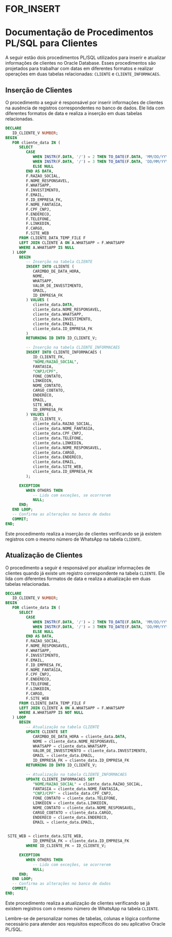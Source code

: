 # FOR_INSERT
# Documentação de Procedimentos PL/SQL para Clientes

A seguir estão dois procedimentos PL/SQL utilizados para inserir e atualizar informações de clientes no Oracle Database. Esses procedimentos são projetados para trabalhar com datas em diferentes formatos e realizar operações em duas tabelas relacionadas: `CLIENTE` e `CLIENTE_INFORMACAES`.

## Inserção de Clientes

O procedimento a seguir é responsável por inserir informações de clientes na ausência de registros correspondentes no banco de dados. Ele lida com diferentes formatos de data e realiza a inserção em duas tabelas relacionadas.

```sql
DECLARE
   ID_CLIENTE_V NUMBER;
BEGIN
   FOR cliente_data IN (
      SELECT 
         CASE
            WHEN INSTR(F.DATA, '/') = 2 THEN TO_DATE(F.DATA, 'MM/DD/YYYY HH24:MI:SS')
            WHEN INSTR(F.DATA, '/') = 3 THEN TO_DATE(F.DATA, 'DD/MM/YYYY HH24:MI:SS')
            ELSE NULL
         END AS DATA,
         F.RAZAO_SOCIAL,
         F.NOME_RESPONSAVEL,
         F.WHATSAPP,
         F.INVESTIMENTO,
         F.EMAIL,
         F.ID_EMPRESA_FK,
         F.NOME_FANTASIA,
         F.CPF_CNPJ,
         F.ENDERECO,
         F.TELEFONE,
         F.LINKEDIN,
         F.CARGO,
         F.SITE_WEB
      FROM CLIENTE_DATA_TEMP_FILE F
      LEFT JOIN CLIENTE A ON A.WHATSAPP = F.WHATSAPP
      WHERE A.WHATSAPP IS NULL
   ) LOOP
      BEGIN
         -- Inserção na tabela CLIENTE
         INSERT INTO cLIENTE (
            CARIMBO_DE_DATA_HORA,
            NOME,
            WHATSAPP,
            VALOR_DE_INVESTIMENTO,
            GMAIL,
            ID_EMPRESA_FK
         ) VALUES (
            cliente_data.DATA,
            cliente_data.NOME_RESPONSAVEL,
            cliente_data.WHATSAPP,
            cliente_data.INVESTIMENTO,
            cliente_data.EMAIL,
            cliente_data.ID_EMPRESA_FK
         )
         RETURNING ID INTO ID_CLIENTE_V;

         -- Inserção na tabela CLIENTE_INFORMACAES
         INSERT INTO CLIENTE_INFORMACAES (
            ID_CLIENTE_FK,
            "NOME/RAZAO_SOCIAL",
            FANTASIA,
            "CNPJ/CPF",
            FONE_CONTATO,
            LINKEDIN,
            NOME_CONTATO,
            CARGO_COBTATO,
            ENDERECO,
            EMAIL,
            SITE_WEB,
            ID_EMPRESA_FK
         ) VALUES (
            ID_CLIENTE_V,
            cliente_data.RAZAO_SOCIAL,
            cliente_data.NOME_FANTASIA,
            cliente_data.CPF_CNPJ,
            cliente_data.TELEFONE,
            cliente_data.LINKEDIN,
            cliente_data.NOME_RESPONSAVEL,
            cliente_data.CARGO,
            cliente_data.ENDERECO,
            cliente_data.EMAIL,
            cliente_data.SITE_WEB,
            cliente_data.ID_EMPRESA_FK
         );

      EXCEPTION
         WHEN OTHERS THEN
            -- Lida com exceções, se ocorrerem
            NULL;
      END;
   END LOOP;
   -- Confirma as alterações no banco de dados
   COMMIT;
END;
```

Este procedimento realiza a inserção de clientes verificando se já existem registros com o mesmo número de WhatsApp na tabela `CLIENTE`.

## Atualização de Clientes

O procedimento a seguir é responsável por atualizar informações de clientes quando já existe um registro correspondente na tabela `CLIENTE`. Ele lida com diferentes formatos de data e realiza a atualização em duas tabelas relacionadas.

```sql
DECLARE
   ID_CLIENTE_V NUMBER;
BEGIN
   FOR cliente_data IN (
      SELECT 
         CASE
            WHEN INSTR(F.DATA, '/') = 2 THEN TO_DATE(F.DATA, 'MM/DD/YYYY HH24:MI:SS')
            WHEN INSTR(F.DATA, '/') = 3 THEN TO_DATE(F.DATA, 'DD/MM/YYYY HH24:MI:SS')
            ELSE NULL
         END AS DATA,
         F.RAZAO_SOCIAL,
         F.NOME_RESPONSAVEL,
         F.WHATSAPP,
         F.INVESTIMENTO,
         F.EMAIL,
         F.ID_EMPRESA_FK,
         F.NOME_FANTASIA,
         F.CPF_CNPJ,
         F.ENDERECO,
         F.TELEFONE,
         F.LINKEDIN,
         F.CARGO,
         F.SITE_WEB
      FROM CLIENTE_DATA_TEMP_FILE F
      LEFT JOIN CLIENTE A ON A.WHATSAPP = F.WHATSAPP
      WHERE A.WHATSAPP IS NOT NULL
   ) LOOP
      BEGIN
         -- Atualização na tabela CLIENTE
         UPDATE CLIENTE SET 
            CARIMBO_DE_DATA_HORA = cliente_data.DATA,
            NOME = cliente_data.NOME_RESPONSAVEL,
            WHATSAPP = cliente_data.WHATSAPP,
            VALOR_DE_INVESTIMENTO = cliente_data.INVESTIMENTO,
            GMAIL = cliente_data.EMAIL,
            ID_EMPRESA_FK = cliente_data.ID_EMPRESA_FK
         RETURNING ID INTO ID_CLIENTE_V;

         -- Atualização na tabela CLIENTE_INFORMACAES
         UPDATE CLIENTE_INFORMACAES SET
            "NOME/RAZAO_SOCIAL" = cliente_data.RAZAO_SOCIAL,
            FANTASIA = cliente_data.NOME_FANTASIA,
            "CNPJ/CPF" = cliente_data.CPF_CNPJ,
            FONE_CONTATO = cliente_data.TELEFONE,
            LINKEDIN = cliente_data.LINKEDIN,
            NOME_CONTATO = cliente_data.NOME_RESPONSAVEL,
            CARGO_COBTATO = cliente_data.CARGO,
            ENDERECO = cliente_data.ENDERECO,
            EMAIL = cliente_data.EMAIL,
           

 SITE_WEB = cliente_data.SITE_WEB,
            ID_EMPRESA_FK = cliente_data.ID_EMPRESA_FK
         WHERE ID_CLIENTE_FK = ID_CLIENTE_V;

      EXCEPTION
         WHEN OTHERS THEN
            -- Lida com exceções, se ocorrerem
            NULL;
      END;
   END LOOP;
   -- Confirma as alterações no banco de dados
   COMMIT;
END;
```

Este procedimento realiza a atualização de clientes verificando se já existem registros com o mesmo número de WhatsApp na tabela `CLIENTE`.

Lembre-se de personalizar nomes de tabelas, colunas e lógica conforme necessário para atender aos requisitos específicos do seu aplicativo Oracle PL/SQL.
